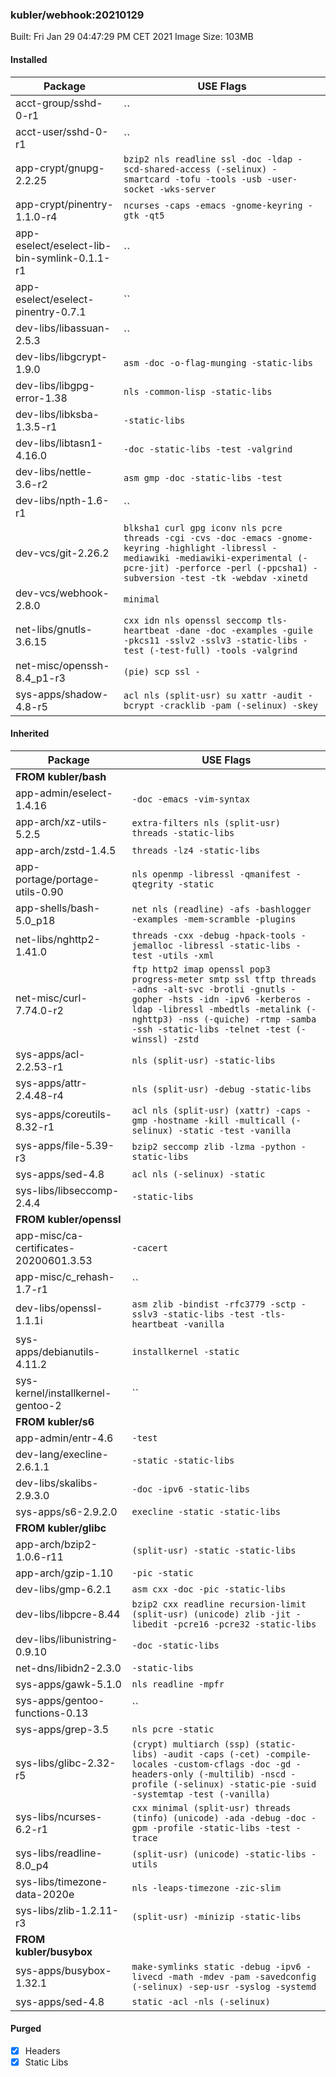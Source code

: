 ### kubler/webhook:20210129

Built: Fri Jan 29 04:47:29 PM CET 2021
Image Size: 103MB

#### Installed
Package | USE Flags
--------|----------
acct-group/sshd-0-r1 | ``
acct-user/sshd-0-r1 | ``
app-crypt/gnupg-2.2.25 | `bzip2 nls readline ssl -doc -ldap -scd-shared-access (-selinux) -smartcard -tofu -tools -usb -user-socket -wks-server`
app-crypt/pinentry-1.1.0-r4 | `ncurses -caps -emacs -gnome-keyring -gtk -qt5`
app-eselect/eselect-lib-bin-symlink-0.1.1-r1 | ``
app-eselect/eselect-pinentry-0.7.1 | ``
dev-libs/libassuan-2.5.3 | ``
dev-libs/libgcrypt-1.9.0 | `asm -doc -o-flag-munging -static-libs`
dev-libs/libgpg-error-1.38 | `nls -common-lisp -static-libs`
dev-libs/libksba-1.3.5-r1 | `-static-libs`
dev-libs/libtasn1-4.16.0 | `-doc -static-libs -test -valgrind`
dev-libs/nettle-3.6-r2 | `asm gmp -doc -static-libs -test`
dev-libs/npth-1.6-r1 | ``
dev-vcs/git-2.26.2 | `blksha1 curl gpg iconv nls pcre threads -cgi -cvs -doc -emacs -gnome-keyring -highlight -libressl -mediawiki -mediawiki-experimental (-pcre-jit) -perforce -perl (-ppcsha1) -subversion -test -tk -webdav -xinetd`
dev-vcs/webhook-2.8.0 | `minimal`
net-libs/gnutls-3.6.15 | `cxx idn nls openssl seccomp tls-heartbeat -dane -doc -examples -guile -pkcs11 -sslv2 -sslv3 -static-libs -test (-test-full) -tools -valgrind`
net-misc/openssh-8.4_p1-r3 | `(pie) scp ssl -`
sys-apps/shadow-4.8-r5 | `acl nls (split-usr) su xattr -audit -bcrypt -cracklib -pam (-selinux) -skey`
#### Inherited
Package | USE Flags
--------|----------
**FROM kubler/bash** |
app-admin/eselect-1.4.16 | `-doc -emacs -vim-syntax`
app-arch/xz-utils-5.2.5 | `extra-filters nls (split-usr) threads -static-libs`
app-arch/zstd-1.4.5 | `threads -lz4 -static-libs`
app-portage/portage-utils-0.90 | `nls openmp -libressl -qmanifest -qtegrity -static`
app-shells/bash-5.0_p18 | `net nls (readline) -afs -bashlogger -examples -mem-scramble -plugins`
net-libs/nghttp2-1.41.0 | `threads -cxx -debug -hpack-tools -jemalloc -libressl -static-libs -test -utils -xml`
net-misc/curl-7.74.0-r2 | `ftp http2 imap openssl pop3 progress-meter smtp ssl tftp threads -adns -alt-svc -brotli -gnutls -gopher -hsts -idn -ipv6 -kerberos -ldap -libressl -mbedtls -metalink (-nghttp3) -nss (-quiche) -rtmp -samba -ssh -static-libs -telnet -test (-winssl) -zstd`
sys-apps/acl-2.2.53-r1 | `nls (split-usr) -static-libs`
sys-apps/attr-2.4.48-r4 | `nls (split-usr) -debug -static-libs`
sys-apps/coreutils-8.32-r1 | `acl nls (split-usr) (xattr) -caps -gmp -hostname -kill -multicall (-selinux) -static -test -vanilla`
sys-apps/file-5.39-r3 | `bzip2 seccomp zlib -lzma -python -static-libs`
sys-apps/sed-4.8 | `acl nls (-selinux) -static`
sys-libs/libseccomp-2.4.4 | `-static-libs`
**FROM kubler/openssl** |
app-misc/ca-certificates-20200601.3.53 | `-cacert`
app-misc/c_rehash-1.7-r1 | ``
dev-libs/openssl-1.1.1i | `asm zlib -bindist -rfc3779 -sctp -sslv3 -static-libs -test -tls-heartbeat -vanilla`
sys-apps/debianutils-4.11.2 | `installkernel -static`
sys-kernel/installkernel-gentoo-2 | ``
**FROM kubler/s6** |
app-admin/entr-4.6 | `-test`
dev-lang/execline-2.6.1.1 | `-static -static-libs`
dev-libs/skalibs-2.9.3.0 | `-doc -ipv6 -static-libs`
sys-apps/s6-2.9.2.0 | `execline -static -static-libs`
**FROM kubler/glibc** |
app-arch/bzip2-1.0.6-r11 | `(split-usr) -static -static-libs`
app-arch/gzip-1.10 | `-pic -static`
dev-libs/gmp-6.2.1 | `asm cxx -doc -pic -static-libs`
dev-libs/libpcre-8.44 | `bzip2 cxx readline recursion-limit (split-usr) (unicode) zlib -jit -libedit -pcre16 -pcre32 -static-libs`
dev-libs/libunistring-0.9.10 | `-doc -static-libs`
net-dns/libidn2-2.3.0 | `-static-libs`
sys-apps/gawk-5.1.0 | `nls readline -mpfr`
sys-apps/gentoo-functions-0.13 | ``
sys-apps/grep-3.5 | `nls pcre -static`
sys-libs/glibc-2.32-r5 | `(crypt) multiarch (ssp) (static-libs) -audit -caps (-cet) -compile-locales -custom-cflags -doc -gd -headers-only (-multilib) -nscd -profile (-selinux) -static-pie -suid -systemtap -test (-vanilla)`
sys-libs/ncurses-6.2-r1 | `cxx minimal (split-usr) threads (tinfo) (unicode) -ada -debug -doc -gpm -profile -static-libs -test -trace`
sys-libs/readline-8.0_p4 | `(split-usr) (unicode) -static-libs -utils`
sys-libs/timezone-data-2020e | `nls -leaps-timezone -zic-slim`
sys-libs/zlib-1.2.11-r3 | `(split-usr) -minizip -static-libs`
**FROM kubler/busybox** |
sys-apps/busybox-1.32.1 | `make-symlinks static -debug -ipv6 -livecd -math -mdev -pam -savedconfig (-selinux) -sep-usr -syslog -systemd`
sys-apps/sed-4.8 | `static -acl -nls (-selinux)`
#### Purged
- [x] Headers
- [x] Static Libs
